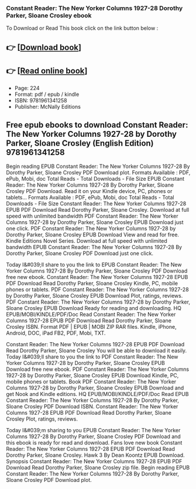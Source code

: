 ### Constant Reader: The New Yorker Columns 1927-28 Dorothy Parker, Sloane Crosley ebook

To Download or Read This book click on the link button below :

## 👉  [**[Download book](http://ebooksharez.info/download.php?group=book&from=github.com&id=721273&lnk=1081 "Download book")**]

## 👉  [**[Read online book](http://ebooksharez.info/download.php?group=book&from=github.com&id=721273&lnk=1081 "Read online book")**]


* Page: 224
* Format: pdf / epub / kindle
* ISBN: 9781961341258
* Publisher: McNally Editions



## Free epub ebooks to download Constant Reader: The New Yorker Columns 1927-28 by Dorothy Parker, Sloane Crosley (English Edition)  9781961341258


Begin reading EPUB Constant Reader: The New Yorker Columns 1927-28 By Dorothy Parker, Sloane Crosley PDF Download plot. Formats Available : PDF, ePub, Mobi, doc Total Reads - Total Downloads - File Size EPUB Constant Reader: The New Yorker Columns 1927-28 By Dorothy Parker, Sloane Crosley PDF Download. Read it on your Kindle device, PC, phones or tablets... Formats Available : PDF, ePub, Mobi, doc Total Reads - Total Downloads - File Size Constant Reader: The New Yorker Columns 1927-28 EPUB PDF Download Read Dorothy Parker, Sloane Crosley. Download at full speed with unlimited bandwidth PDF Constant Reader: The New Yorker Columns 1927-28 by Dorothy Parker, Sloane Crosley EPUB Download just one click. PDF Constant Reader: The New Yorker Columns 1927-28 by Dorothy Parker, Sloane Crosley EPUB Download View and read for free. Kindle Editions Novel Series. Download at full speed with unlimited bandwidth EPUB Constant Reader: The New Yorker Columns 1927-28 By Dorothy Parker, Sloane Crosley PDF Download just one click.

Today I&amp;#039;ll share to you the link to EPUB Constant Reader: The New Yorker Columns 1927-28 By Dorothy Parker, Sloane Crosley PDF Download free new ebook. Constant Reader: The New Yorker Columns 1927-28 EPUB PDF Download Read Dorothy Parker, Sloane Crosley Kindle, PC, mobile phones or tablets. PDF Constant Reader: The New Yorker Columns 1927-28 by Dorothy Parker, Sloane Crosley EPUB Download Plot, ratings, reviews. PDF Constant Reader: The New Yorker Columns 1927-28 by Dorothy Parker, Sloane Crosley EPUB Download Ready for reading and downloading. HQ EPUB/MOBI/KINDLE/PDF/Doc Read Constant Reader: The New Yorker Columns 1927-28 EPUB PDF Download Read Dorothy Parker, Sloane Crosley ISBN. Format PDF | EPUB | MOBI ZIP RAR files. Kindle, iPhone, Android, DOC, iPad FB2, PDF, Mobi, TXT.

Constant Reader: The New Yorker Columns 1927-28 EPUB PDF Download Read Dorothy Parker, Sloane Crosley You will be able to download it easily. Today I&amp;#039;ll share to you the link to PDF Constant Reader: The New Yorker Columns 1927-28 by Dorothy Parker, Sloane Crosley EPUB Download free new ebook. PDF Constant Reader: The New Yorker Columns 1927-28 by Dorothy Parker, Sloane Crosley EPUB Download Kindle, PC, mobile phones or tablets. Book PDF Constant Reader: The New Yorker Columns 1927-28 by Dorothy Parker, Sloane Crosley EPUB Download and get Nook and Kindle editions. HQ EPUB/MOBI/KINDLE/PDF/Doc Read EPUB Constant Reader: The New Yorker Columns 1927-28 By Dorothy Parker, Sloane Crosley PDF Download ISBN. Constant Reader: The New Yorker Columns 1927-28 EPUB PDF Download Read Dorothy Parker, Sloane Crosley Plot, ratings, reviews.

Today I&amp;#039;m sharing to you EPUB Constant Reader: The New Yorker Columns 1927-28 By Dorothy Parker, Sloane Crosley PDF Download and this ebook is ready for read and download. Fans love new book Constant Reader: The New Yorker Columns 1927-28 EPUB PDF Download Read Dorothy Parker, Sloane Crosley. Hawk 3 By Dean Koontz EPUB Download. Synopsis Constant Reader: The New Yorker Columns 1927-28 EPUB PDF Download Read Dorothy Parker, Sloane Crosley zip file. Begin reading EPUB Constant Reader: The New Yorker Columns 1927-28 By Dorothy Parker, Sloane Crosley PDF Download plot.





